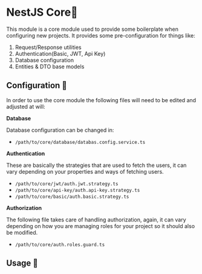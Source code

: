 # NestJS Core💠

This module is a core module used to provide some boilerplate when configuring new projects. It provides some pre-configuration for things like:

1. Request/Response utilities
2. Authentication(Basic, JWT, Api Key)
3. Database configuration
4. Entities & DTO base models

## Configuration 🔧

In order to use the core module the following files will need to be edited and adjusted at will:

**Database**

Database configuration can be changed in:

- `/path/to/core/database/databas.config.service.ts`

**Authentication**

These are basically the strategies that are used to fetch the users, it can vary depending on your properties and ways of fetching users.

- `/path/to/core/jwt/auth.jwt.strategy.ts`
- `/path/to/core/api-key/auth.api-key.strategy.ts`
- `/path/to/core/basic/auth.basic.strategy.ts`

**Authorization**

The following file takes care of handling authorization, again, it can vary depending on how you are managing roles for your project so it should also be modified.

- `/path/to/core/auth.roles.guard.ts`

## Usage 🥋
